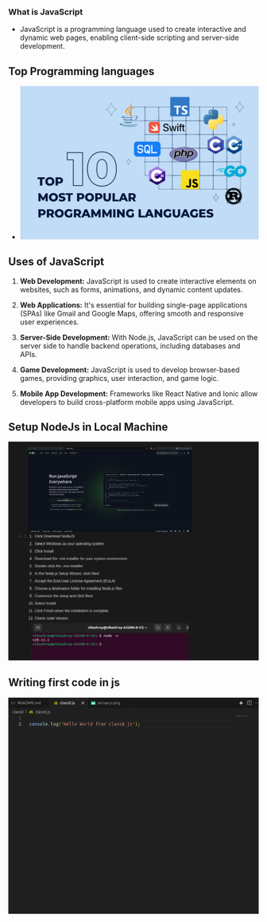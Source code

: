 ### What is JavaScript
- JavaScript is a programming language used to create interactive and dynamic web pages, enabling client-side scripting and server-side development.

## Top Programming languages
-   ![My Image](./images/top10language.webp)

## Uses of JavaScript

1. **Web Development:** JavaScript is used to create interactive elements on websites, such as forms, animations, and dynamic content updates.

2. **Web Applications:** It's essential for building single-page applications (SPAs) like Gmail and Google Maps, offering smooth and responsive user experiences.

3. **Server-Side Development:** With Node.js, JavaScript can be used on the server side to handle backend operations, including databases and APIs.

4. **Game Development:** JavaScript is used to develop browser-based games, providing graphics, user interaction, and game logic.

5. **Mobile App Development:** Frameworks like React Native and Ionic allow developers to build cross-platform mobile apps using JavaScript.

## Setup NodeJs in Local Machine
 ![My Image](./images/setup-js.png)

## Writing first code in js
![My Image](./images/first-code.png)